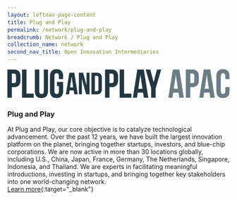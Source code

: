 ```yaml
---
layout: leftnav-page-content
title: Plug and Play
permalink: /network/plug-and-play
breadcrumb: Network / Plug and Play
collection_name: network
second_nav_title: Open Innovation Intermediaries
---
```

<div class="networklogo">
<a href="www.apac-summit.com">
<img src="/images/partners/Plug and Play.png" alt="1" style="width:505px;height:66px">
</a>
</div>

<h3>Plug and Play</h3>

At Plug and Play, our core objective is to catalyze technological advancement. Over the past 12 years, we have built the largest innovation platform on the planet, bringing together startups, investors, and blue-chip corporations. We are now active in more than 30 locations globally, including U.S., China, Japan, France, Germany, The Netherlands, Singapore, Indonesia, and Thailand. We are experts in facilitating meaningful introductions, investing in startups, and bringing together key stakeholders into one world-changing network. <br>
[Learn more](http://www.apac-summit.com){:target="_blank"}
